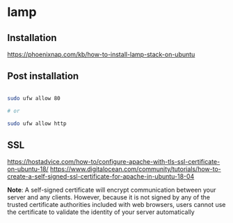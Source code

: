 # lamp

## Installation

https://phoenixnap.com/kb/how-to-install-lamp-stack-on-ubuntu

## Post installation 

```bash

sudo ufw allow 80

# or

sudo ufw allow http 

```

## SSL 

https://hostadvice.com/how-to/configure-apache-with-tls-ssl-certificate-on-ubuntu-18/
https://www.digitalocean.com/community/tutorials/how-to-create-a-self-signed-ssl-certificate-for-apache-in-ubuntu-18-04

**Note**: A self-signed certificate will encrypt communication between your server and any clients. However, because it is not signed by any of the trusted certificate authorities included with web browsers, users cannot use the certificate to validate the identity of your server automatically